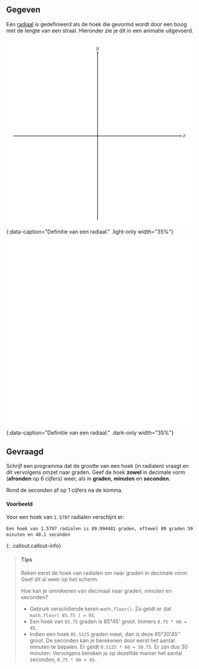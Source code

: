 ## Gegeven
Eén <a href="https://nl.wikipedia.org/wiki/Radiaal_(wiskunde)" target="_blank">radiaal</a> is gedefinieerd als de hoek die gevormd wordt door een boog met de lengte van een straal. Hieronder zie je dit in een animatie uitgevoerd.

![Definitie van een radiaal.](media/image.png "Definitie van een radiaal."){:data-caption="Definitie van een radiaal." .light-only width="35%"}

![Definitie van een radiaal.](media/image-dark.png "Definitie van een radiaal."){:data-caption="Definitie van een radiaal." .dark-only width="35%"}

## Gevraagd
Schrijf een programma dat de grootte van een hoek (in radialen) vraagt en dit vervolgens omzet naar graden. 
Geef de hoek **zowel** in decimale vorm (**afronden** op 6 cijfers) weer, als in **graden**, **minuten** en **seconden**.

Rond de seconden af op 1 cijfers na de komma.

#### Voorbeeld

Voor een hoek van `1.5707` radialen verschijnt er:
```
Een hoek van 1.5707 radialen is 89.994481 graden, oftewel 89 graden 59 minuten en 40.1 seconden
```

{: .callout.callout-info}
>#### Tips
> Reken eerst de hoek van radialen om naar graden in decimale vorm. Geef dit al weer op het scherm.
>
> Hoe kan je omrekenen van decimaal naar graden, minuten en seconden?
> - Gebruik verschillende keren `math.floor()`. Zo geldt er dat `math.floor( 85.75 ) = 85`.
> - Een hoek van `85.75` graden is 85°45' groot. Immers `0.75 * 60 = 45`.
> - Indien een hoek `85.5125` graden meet, dan is deze 85°30'45'' groot. De seconden kan je berekenen door eerst het aantal minuten te bepalen. Er geldt `0.5125 * 60 = 30.75`. Er zijn dus 30 minuten. Vervolgens bereken je op dezelfde manier het aantal seconden, `0.75 * 60 = 45`.